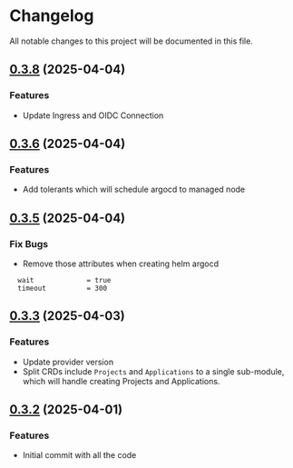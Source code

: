 # Changelog

All notable changes to this project will be documented in this file.
## [0.3.8]() (2025-04-04)

### Features

* Update Ingress and OIDC Connection

## [0.3.6]() (2025-04-04)

### Features

* Add tolerants which will schedule argocd to managed node

## [0.3.5]() (2025-04-04)

### Fix Bugs

* Remove those attributes when creating helm argocd
```hcl
  wait             = true
  timeout          = 300
```

## [0.3.3]() (2025-04-03)

### Features

* Update provider version
* Split CRDs include `Projects` and `Applications` to a single sub-module, which will handle creating Projects and Applications.

## [0.3.2]() (2025-04-01)

### Features

* Initial commit with all the code
